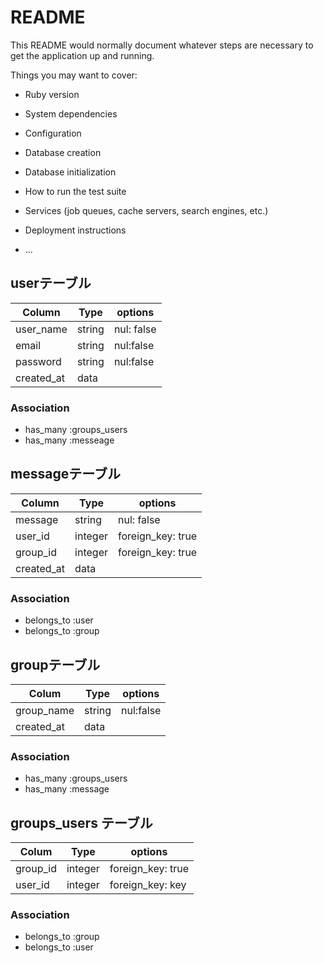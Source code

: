 # README

This README would normally document whatever steps are necessary to get the
application up and running.

Things you may want to cover:

* Ruby version

* System dependencies

* Configuration

* Database creation

* Database initialization

* How to run the test suite

* Services (job queues, cache servers, search engines, etc.)

* Deployment instructions

* ...

## userテーブル
|Column|Type|options|
|------|----|-------|
|user_name|string|nul: false|
|email|string|nul:false|
|password|string|nul:false|
|created_at|data||

### Association
- has_many :groups_users
- has_many :messeage

## messageテーブル
|Column|Type|options|
|------|----|-------|
|message|string|nul: false|
|user_id|integer|foreign_key: true|
|group_id|integer|foreign_key: true|
|created_at|data||

### Association
- belongs_to :user
- belongs_to :group

## groupテーブル
|Colum|Type|options|
|-----|----|-------|
|group_name|string|nul:false|
|created_at|data||

### Association
- has_many :groups_users
- has_many :message

## groups_users テーブル
|Colum|Type|options|
|-----|----|-------|
|group_id|integer|foreign_key: true|
|user_id|integer|foreign_key: key|

### Association
- belongs_to :group
- belongs_to :user
